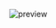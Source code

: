 ![preview](https://user-images.githubusercontent.com/25122875/91592886-7dcd6880-e95f-11ea-8ceb-40c371f0d80f.png)

